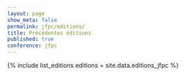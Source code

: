 ```yaml
---
layout: page
show_meta: false
permalink: jfpc/editions/
title: Précédentes éditions
published: true
conference: jfpc
---
```


{% include list_editions editions = site.data.editions_jfpc %}